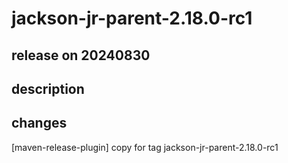 # jackson-jr-parent-2.18.0-rc1

## release on 20240830
## description
## changes
[maven-release-plugin] copy for tag jackson-jr-parent-2.18.0-rc1

